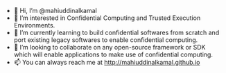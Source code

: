 - 👋 Hi, I’m @mahiuddinalkamal
- 👀 I’m interested in Confidential Computing and Trusted Execution Environments.
- 🌱 I’m currently learning to build confidential softwares from scratch and port existing legacy softwares to enable confidential computing.
- 💞️ I’m looking to collaborate on any open-source framework or SDK which will enable applications to make use of confidential computing. 
- 📫 You can always reach me at http://mahiuddinalkamal.github.io

<!---
mahiuddinalkamal/mahiuddinalkamal is a ✨ special ✨ repository because its `README.md` (this file) appears on your GitHub profile.
You can click the Preview link to take a look at your changes.
--->
